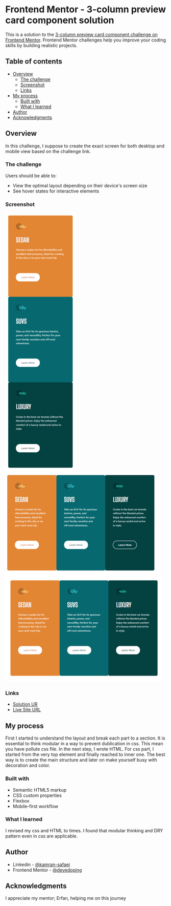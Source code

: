 # Frontend Mentor - 3-column preview card component solution

This is a solution to the [3-column preview card component challenge on Frontend Mentor](https://www.frontendmentor.io/challenges/3column-preview-card-component-pH92eAR2-). Frontend Mentor challenges help you improve your coding skills by building realistic projects. 

## Table of contents

- [Overview](#overview)
  - [The challenge](#the-challenge)
  - [Screenshot](#screenshot)
  - [Links](#links)
- [My process](#my-process)
  - [Built with](#built-with)
  - [What I learned](#what-i-learned)
- [Author](#author)
- [Acknowledgments](#acknowledgments)


## Overview
In this challenge, I suppose to create the exact screen for both desktop and mobile view based on the challenge link.

### The challenge

Users should be able to:

- View the optimal layout depending on their device's screen size
- See hover states for interactive elements

### Screenshot

![](./.screenshots/3.png)
![](./.screenshots/2.png)
![](./.screenshots/1.png)

### Links

- [Solution UR](https://github.com/neo2enigma/3-column-preview-card-component-main)
- [Live Site URL](https://neo2enigma.github.io/3-column-preview-card-component-main/)

## My process
First I started to understand the layout and break each part to a section. It is essential to think modular in a way to prevent dublication in css. This mean you have pollute css file.
In the next step, I wrote HTML. For css part, I started from the very top element and finally reached to inner one.
The best way is to create the main structure and later on make yourself busy with decoration and color.

### Built with

- Semantic HTML5 markup
- CSS custom properties
- Flexbox
- Mobile-first workflow

### What I learned

I revised my css and HTML to times. I found that modular thinking and DRY pattern even in css are applicable.

## Author

- Linkedin - [@kamran-safaei](https://www.linkedin.com/in/kamran-safaei/)
- Frontend Mentor - [@devedoping](https://www.instagram.com/devedoping/)


## Acknowledgments

I appreciate my mentor; Erfan, helping me on this journey